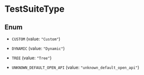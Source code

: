 

# TestSuiteType

## Enum


* `CUSTOM` (value: `"Custom"`)

* `DYNAMIC` (value: `"Dynamic"`)

* `TREE` (value: `"Tree"`)

* `UNKNOWN_DEFAULT_OPEN_API` (value: `"unknown_default_open_api"`)



